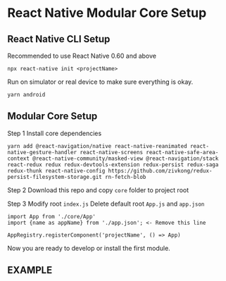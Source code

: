 # React Native Modular Core Setup

## React Native CLI Setup
Recommended to use React Native 0.60 and above

`npx react-native init <projectName>`

Run on simulator or real device to make sure everything is okay.

`yarn android`

## Modular Core Setup

Step 1
Install core dependencies

```
yarn add @react-navigation/native react-native-reanimated react-native-gesture-handler react-native-screens react-native-safe-area-context @react-native-community/masked-view @react-navigation/stack react-redux redux redux-devtools-extension redux-persist redux-saga redux-thunk react-native-config https://github.com/zivkong/redux-persist-filesystem-storage.git rn-fetch-blob
```

Step 2
Download this repo and copy `core` folder to project root

Step 3
Modify root `index.js`
Delete default root `App.js` and `app.json`

```
import App from './core/App'
import {name as appName} from './app.json'; <- Remove this line

AppRegistry.registerComponent('projectName', () => App)
```

Now you are ready to develop or install the first module.

## EXAMPLE


